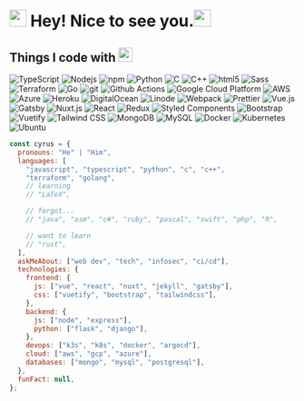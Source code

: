 <h1><img src="https://emojis.slackmojis.com/emojis/images/1531849430/4246/blob-sunglasses.gif?1531849430" width="30"/> Hey! Nice to see you.<img src="https://emojis.slackmojis.com/emojis/images/1572027885/6951/blob_wavereverse.png?1572027885" width="30"></h1>

<h2>Things I code with <img src="https://emojis.slackmojis.com/emojis/images/1596061862/9845/meow_heart.png?1596061862" width="25"></h2>
<p> 
  <!-- Languages & Packages Managers -->
  <img alt="TypeScript" src="https://img.shields.io/badge/-TypeScript-007ACC?style=flat-square&logo=typescript&logoColor=white" />
  <img alt="Nodejs" src="https://img.shields.io/badge/-Nodejs-43853d?style=flat-square&logo=Node.js&logoColor=white" />
  <img alt="npm" src="https://img.shields.io/badge/-NPM-CB3837?style=flat-square&logo=npm&logoColor=white" />
  <img alt="Python" src="https://img.shields.io/badge/-Python-306998?style=flat-square&logo=python&logoColor=white" /> 
  <img alt="C" src="https://img.shields.io/badge/-C-a9bacd?style=flat-square&logo=C&logoColor=white" />
  <img alt="C++" src="https://img.shields.io/badge/-C++-00599C?style=flat-square&logo=C%2B%2B&logoColor=white" />
  <img alt="html5" src="https://img.shields.io/badge/-HTML5-E34F26?style=flat-square&logo=html5&logoColor=white" />
  <img alt="Sass" src="https://img.shields.io/badge/-Sass-CC6699?style=flat-square&logo=sass&logoColor=white" />
  <img alt="Terraform" src="https://img.shields.io/badge/-Terraform-7B42BC?style=flat-square&logo=Terraform&logoColor=white" />
  <img alt="Go" src="https://img.shields.io/badge/-Go-00ADD8?style=flat-square&logo=Go&logoColor=white" />
  
  <!-- DevOps --> 
  <img alt="git" src="https://img.shields.io/badge/-Git-F05032?style=flat-square&logo=git&logoColor=white" />
  <img alt="Github Actions" src="https://img.shields.io/badge/-Github_Actions-2088FF?style=flat-square&logo=github-actions&logoColor=white" />
  
  <!-- Cloud Platform -->
  <img alt="Google Cloud Platform" src="https://img.shields.io/badge/-Google_Cloud_Platform-1a73e8?style=flat-square&logo=google-cloud&logoColor=white" /> 
  <img alt="AWS" src="https://img.shields.io/badge/-AWS-232F3E?style=flat-square&logo=amazon%20aws&logoColor=white" />
  <img alt="Azure" src="https://img.shields.io/badge/-Azure-0089D6?style=flat-square&logo=microsoft%20azure&logoColor=white" />
  <img alt="Heroku" src="https://img.shields.io/badge/-Heroku-430098?style=flat-square&logo=heroku&logoColor=white" />
  <img alt="DigitalOcean" src="https://img.shields.io/badge/-DigitalOcean-0080FF?style=flat-square&logo=DigitalOcean&logoColor=white" />
  <img alt="Linode" src="https://img.shields.io/badge/-Linode-0080FF?style=flat-square&logo=Linode&logoColor=white" />
   
  <!-- Npm Packages -->
  <img alt="Webpack" src="https://img.shields.io/badge/-Webpack-8DD6F9?style=flat-square&logo=webpack&logoColor=white" /> 
  <img alt="Prettier" src="https://img.shields.io/badge/-Prettier-F7B93E?style=flat-square&logo=prettier&logoColor=white" />
  <img alt="Vue.js" src="https://img.shields.io/badge/-Vue.js-4FC08D?style=flat-square&logo=Vue.js&logoColor=white" />
  <img alt="Gatsby" src="https://img.shields.io/badge/-Gatsby-663399?style=flat-square&logo=Gatsby&logoColor=white" />
  <img alt="Nuxt.js" src="https://img.shields.io/badge/-Nuxt.js-00C58E?style=flat-square&logo=Nuxt.js&logoColor=white" />

  <!-- React Stack -->
  <img alt="React" src="https://img.shields.io/badge/-React-45b8d8?style=flat-square&logo=react&logoColor=white" />
  <img alt="Redux" src="https://img.shields.io/badge/-Redux-764ABC?style=flat-square&logo=redux&logoColor=white" />
  <img alt="Styled Components" src="https://img.shields.io/badge/-Styled_Components-db7092?style=flat-square&logo=styled-components&logoColor=white" />
  

  <!-- UI Frameworks -->
  <img alt="Bootstrap" src="https://img.shields.io/badge/-Bootstrap-7952B3?style=flat-square&logo=Bootstrap&logoColor=white" />
  <img alt="Vuetify" src="https://img.shields.io/badge/-Vuetify-1867C0?style=flat-square&logo=Vuetify&logoColor=white" />
  <img alt="Tailwind CSS" src="https://img.shields.io/badge/-Tailwind%20CSS-38B2AC?style=flat-square&logo=Tailwind%20CSS&logoColor=white" />
  

  <!-- SQL -->
  <img alt="MongoDB" src="https://img.shields.io/badge/-MongoDB-13aa52?style=flat-square&logo=mongodb&logoColor=white" />
  <img alt="MySQL" src="https://img.shields.io/badge/-MySQL-4479A1?style=flat-square&logo=mysql&logoColor=white" />
  
  <!-- Programs -->
  <img alt="Docker" src="https://img.shields.io/badge/-Docker-46a2f1?style=flat-square&logo=docker&logoColor=white" />
  <img alt="Kubernetes" src="https://img.shields.io/badge/-Kubernetes-326CE5?style=flat-square&logo=Kubernetes&logoColor=white" />
  <img alt="Ubuntu" src="https://img.shields.io/badge/-Ubuntu-E95420?style=flat-square&logo=Ubuntu&logoColor=white" />
</p>

```javascript
const cyrus = {
  pronouns: "He" | "Him",
  languages: [
    "javascript", "typescript", "python", "c", "c++", 
    "terraform", "golang",
    // learning
    // "LaTeX",

    // forgot...
    // "java", "asm", "c#", "ruby", "pascal", "swift", "php", "R",

    // want to learn
    // "rust",
  ],
  askMeAbout: ["web dev", "tech", "infosec", "ci/cd"],
  technologies: {
    frontend: {
      js: ["vue", "react", "nuxt", "jekyll", "gatsby"],
      css: ["vuetify", "bootstrap", "tailwindcss"],
    },
    backend: {
      js: ["node", "express"],
      python: ["flask", "django"],
    },
    devops: ["k3s", "k8s", "docker", "argocd"],
    cloud: ["aws", "gcp", "azure"],
    databases: ["mongo", "mysql", "postgresql"],
  },
  funFact: null,
};
```
